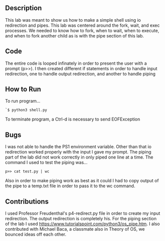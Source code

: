 ## Description

This lab was meant to show us how to make a simple shell using io redirection
and pipes. This lab was centered around the fork, wait, and exec processes. We
needed to know how to fork, when to wait, when to execute, and when to fork
another child as is with the pipe section of this lab.


## Code

The entire code is looped infinately in order to present the user with a
prompt (p>>). I then created different if statements in order to handle input
redirection, one to handle output redirection, and another to handle piping


## How to Run

To run program...

```
`$ python3 shell.py
```
To terminate program, a Ctrl-d is necessary to send EOFException


## Bugs

I was not able to handle the PS1 environment variable. Other than that io
redirection worked properly with the input I gave my prompt. The piping part
of the lab did not work correctly in only piped one line at a time. The
command I used to test the piping was...

```
p>> cat test.py | wc
```
Also in order to make piping work as best as it could I had to copy output of
the pipe to a temp.txt file in order to pass it to the wc command.

## Contributions
I used Professor Freudenthal's p4-redirect.py file in order to create my input
redirection. The output redirection is completely his. For the piping section
of the lab I used https://www.tutorialspoint.com/python3/os_pipe.htm. I also
contributed with Michael Baca, a classmate also in Theory of OS, we bounced
ideas off each other.
